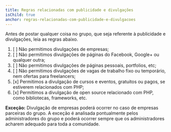 ```yaml
---
title: Regras relacionadas com publicidade e divulgações
isChild: true
anchor: regras-relacionadas-com-publicidade-e-divulgacoes
---
```


Antes de postar qualquer coisa no grupo, que seja referente à publicidade e divulgações, leia as regras abaixo.

1. [ ] Não permitimos divulgações de empresas;
2. [ ] Não permitimos divulgações de páginas do Facebook, Google+ ou qualquer outra;
3. [ ] Não permitimos divulgações de páginas pessoais, portfolios, etc;
4. [ ] Não permitimos divulgações de vagas de trabalho fixo ou temporário, nem ofertas para freelancers;
5. [x] Permitimos a divulgação de cursos e eventos, gratuitos ou pagos, se estiverem relacionados com PHP;
6. [x] Permitimos a divulgação de open source relacionado com PHP, como bibliotecas, frameworks, etc.

**Exceção:** Divulgação de empresas poderá ocorrer no caso de empresas parceiras do grupo. A exceção é analisada pontualmente pelos administradores do grupo e poderá ocorrer sempre que os administradores acharem adequado para toda a comunidade.